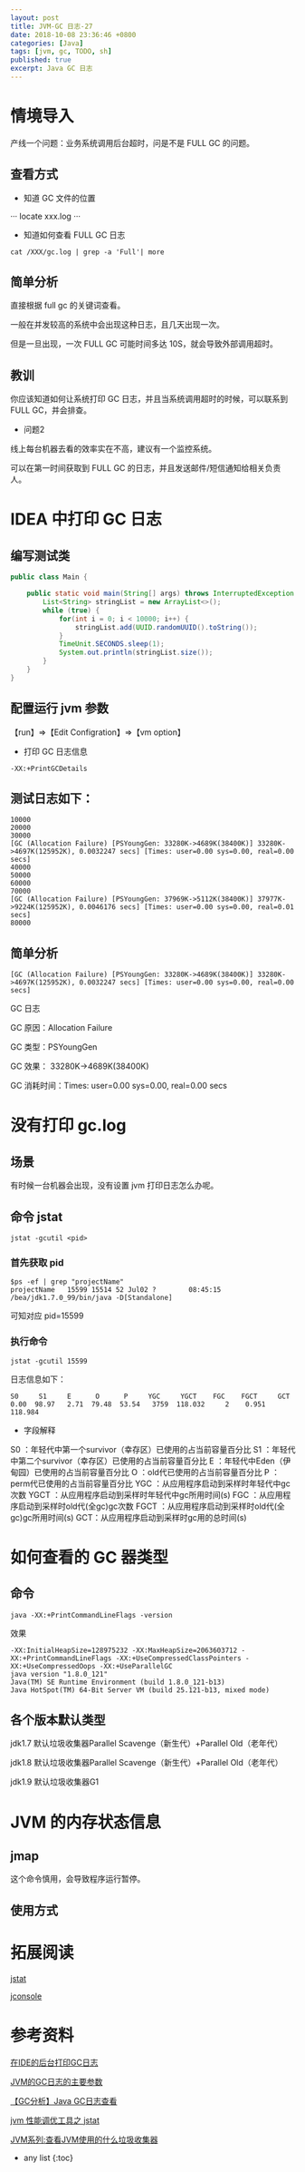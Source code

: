 ```yaml
---
layout: post
title: JVM-GC 日志-27
date: 2018-10-08 23:36:46 +0800
categories: [Java]
tags: [jvm, gc, TODO, sh]
published: true
excerpt: Java GC 日志
---
```


# 情境导入

产线一个问题：业务系统调用后台超时，问是不是 FULL GC 的问题。

## 查看方式

- 知道 GC 文件的位置 

···
locate  xxx.log
···

- 知道如何查看 FULL GC 日志

```
cat /XXX/gc.log | grep -a 'Full'| more
```

## 简单分析

直接根据 full gc 的关键词查看。

一般在并发较高的系统中会出现这种日志，且几天出现一次。

但是一旦出现，一次 FULL GC 可能时间多达 10S，就会导致外部调用超时。

## 教训

你应该知道如何让系统打印 GC 日志，并且当系统调用超时的时候，可以联系到 FULL GC，并会排查。

- 问题2

线上每台机器去看的效率实在不高，建议有一个监控系统。

可以在第一时间获取到 FULL GC 的日志，并且发送邮件/短信通知给相关负责人。


# IDEA 中打印 GC 日志

## 编写测试类

```java
public class Main {

    public static void main(String[] args) throws InterruptedException {
        List<String> stringList = new ArrayList<>();
        while (true) {
            for(int i = 0; i < 10000; i++) {
                stringList.add(UUID.randomUUID().toString());
            }
            TimeUnit.SECONDS.sleep(1);
            System.out.println(stringList.size());
        }
    }
}
```

## 配置运行 jvm 参数

【run】=>【Edit Configration】=>【vm option】

- 打印 GC 日志信息

```
-XX:+PrintGCDetails
```

## 测试日志如下：

```
10000
20000
30000
[GC (Allocation Failure) [PSYoungGen: 33280K->4689K(38400K)] 33280K->4697K(125952K), 0.0032247 secs] [Times: user=0.00 sys=0.00, real=0.00 secs] 
40000
50000
60000
70000
[GC (Allocation Failure) [PSYoungGen: 37969K->5112K(38400K)] 37977K->9224K(125952K), 0.0046176 secs] [Times: user=0.00 sys=0.00, real=0.01 secs] 
80000
```

## 简单分析

```
[GC (Allocation Failure) [PSYoungGen: 33280K->4689K(38400K)] 33280K->4697K(125952K), 0.0032247 secs] [Times: user=0.00 sys=0.00, real=0.00 secs] 
```

GC 日志

GC 原因：Allocation Failure

GC 类型：PSYoungGen

GC 效果： 33280K->4689K(38400K)

GC 消耗时间：Times: user=0.00 sys=0.00, real=0.00 secs

# 没有打印 gc.log 

## 场景

有时候一台机器会出现，没有设置 jvm 打印日志怎么办呢。

## 命令 jstat 

```
jstat -gcutil <pid>
```

### 首先获取 pid

```
$ps -ef | grep "projectName"
projectName   15599 15514 52 Jul02 ?        08:45:15 /bea/jdk1.7.0_99/bin/java -D[Standalone] 
```

可知对应 pid=15599

### 执行命令

```
jstat -gcutil 15599
```

日志信息如下：

```
S0     S1     E      O      P     YGC     YGCT    FGC    FGCT     GCT   
0.00  98.97   2.71  79.48  53.54   3759  118.032     2    0.951  118.984
```

- 字段解释

S0    ：年轻代中第一个survivor（幸存区）已使用的占当前容量百分比
S1    ：年轻代中第二个survivor（幸存区）已使用的占当前容量百分比
E     ：年轻代中Eden（伊甸园）已使用的占当前容量百分比
O     ：old代已使用的占当前容量百分比
P    ：perm代已使用的占当前容量百分比
YGC  ：从应用程序启动到采样时年轻代中gc次数
YGCT   ：从应用程序启动到采样时年轻代中gc所用时间(s)
FGC   ：从应用程序启动到采样时old代(全gc)gc次数
FGCT    ：从应用程序启动到采样时old代(全gc)gc所用时间(s)
GCT：从应用程序启动到采样时gc用的总时间(s)

# 如何查看的 GC 器类型

## 命令

```
java -XX:+PrintCommandLineFlags -version
```

效果

```
-XX:InitialHeapSize=128975232 -XX:MaxHeapSize=2063603712 -XX:+PrintCommandLineFlags -XX:+UseCompressedClassPointers -XX:+UseCompressedOops -XX:+UseParallelGC 
java version "1.8.0_121"
Java(TM) SE Runtime Environment (build 1.8.0_121-b13)
Java HotSpot(TM) 64-Bit Server VM (build 25.121-b13, mixed mode)
```

## 各个版本默认类型

jdk1.7 默认垃圾收集器Parallel Scavenge（新生代）+Parallel Old（老年代）

jdk1.8 默认垃圾收集器Parallel Scavenge（新生代）+Parallel Old（老年代）

jdk1.9 默认垃圾收集器G1

# JVM 的内存状态信息

## jmap 

这个命令慎用，会导致程序运行暂停。

## 使用方式






# 拓展阅读

[jstat]()

[jconsole]()

# 参考资料

[在IDE的后台打印GC日志](https://blog.csdn.net/u011767040/article/details/49180973)

[JVM的GC日志的主要参数](https://blog.csdn.net/u012129558/article/details/79272038)

[【GC分析】Java GC日志查看](https://www.cnblogs.com/qlqwjy/p/7929414.html)

[jvm 性能调优工具之 jstat](https://www.jianshu.com/p/213710fb9e40)

[JVM系列:查看JVM使用的什么垃圾收集器](https://www.cnblogs.com/pc-boke/articles/10247068.html)

* any list
{:toc}